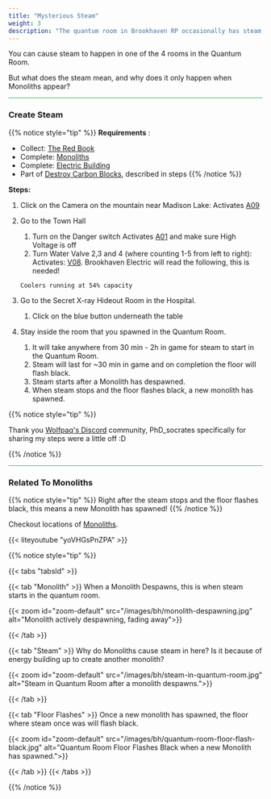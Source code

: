 ```yaml
---
title: "Mysterious Steam"
weight: 3
description: "The quantum room in Brookhaven RP occasionally has steam coming from one of the rooms, see how to activate it and how it relates to monoliths."
---
```


You can cause steam to happen in one of the 4 rooms in the Quantum Room. 

But what does the steam mean, and why does it only happen when Monoliths appear?



<hr style="background-color: #28b44c" size=8>

### Create Steam

{{% notice style="tip" %}}
**Requirements** : 
- Collect: [The Red Book](/lore/special_tools/#the-red-book)
- Complete: [Monoliths](/lore/quests#monoliths) 
- Complete: [Electric Building](/lore/quests/#electric-building)
- Part of [Destroy Carbon Blocks](/lore/quests#destroy-carbon-blocks), described in steps
{{% /notice %}}

**Steps:**

1. Click on the Camera on the mountain near Madison Lake: Activates [A09](/casebook/light_panel#a09)
1. Go to the Town Hall
	1. Turn on the Danger switch Activates [A01](/casebook/light_panel#a01) and make sure High Voltage is off
	2. Turn Water Valve 2,3 and 4 (where counting 1-5 from left to right): Activates: [V08](/casebook/light_panel#v08). Brookhaven Electric will read the following, this is needed! 
	
	`Coolers running at 54% capacity`
1. Go to the Secret X-ray Hideout Room in the Hospital. 
	1. Click on the blue button underneath the table
1. Stay inside the room that you spawned in the Quantum Room.
	1. It will take anywhere from 30 min - 2h in game for steam to start in the Quantum Room.
	1. Steam will last for ~30 min in game and on completion the floor will flash black.
	1. Steam starts after a Monolith has despawned.
	1. When steam stops and the floor flashes black, a new monolith has spawned.

{{% notice style="tip" %}}

Thank you [Wolfpaq's Discord](https://discord.gg/wolfpaqgames) community, PhD_socrates specifically for sharing my steps were a little off :D

{{% /notice %}}


<hr style="background-color: #28b44c" size=8>

### Related To Monoliths

{{% notice style="tip" %}}
Right after the steam stops and the floor flashes black, this means a new Monolith has spawned!
{{% /notice %}}

Checkout locations of [Monoliths](/lore/quests#monoliths).

{{< liteyoutube "yoVHGsPnZPA" >}}


{{% notice style="tip" %}}

{{< tabs "tabsId" >}}

{{< tab "Monolith" >}}
When a Monolith Despawns, this is when steam starts in the quantum room.

{{< zoom id="zoom-default" src="/images/bh/monolith-despawning.jpg" alt="Monolith actively despawning, fading away">}}


{{< /tab >}}

{{< tab "Steam" >}}
Why do Monoliths cause steam in here? Is it because of energy building up to create another monolith?

{{< zoom id="zoom-default" src="/images/bh/steam-in-quantum-room.jpg" alt="Steam in Quantum Room after a monolith despawns.">}}

{{< /tab >}}


{{< tab "Floor Flashes" >}}
Once a new monolith has spawned, the floor where steam once was will flash black. 

{{< zoom id="zoom-default" src="/images/bh/quantum-room-floor-flash-black.jpg" alt="Quantum Room Floor Flashes Black when a new Monolith has spawned.">}}

{{< /tab >}}
{{< /tabs >}}

{{% /notice %}}

